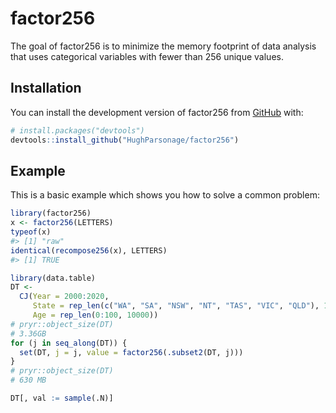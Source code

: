 
<!-- README.md is generated from README.Rmd. Please edit that file -->

# factor256

<!-- badges: start -->

<!-- badges: end -->

The goal of factor256 is to minimize the memory footprint of data
analysis that uses categorical variables with fewer than 256 unique
values.

## Installation

You can install the development version of factor256 from
[GitHub](https://github.com/) with:

``` r
# install.packages("devtools")
devtools::install_github("HughParsonage/factor256")
```

## Example

This is a basic example which shows you how to solve a common problem:

``` r
library(factor256)
x <- factor256(LETTERS)
typeof(x)
#> [1] "raw"
identical(recompose256(x), LETTERS)
#> [1] TRUE
```

``` r
library(data.table)
DT <-
  CJ(Year = 2000:2020,
     State = rep_len(c("WA", "SA", "NSW", "NT", "TAS", "VIC", "QLD"), 1000),
     Age = rep_len(0:100, 10000))
# pryr::object_size(DT)
# 3.36GB
for (j in seq_along(DT)) {
  set(DT, j = j, value = factor256(.subset2(DT, j)))
}
# pryr::object_size(DT)
# 630 MB

DT[, val := sample(.N)]
```
